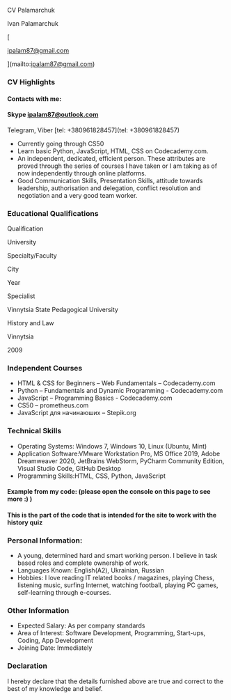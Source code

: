 CV Palamarchuk

Ivan Palamarchuk

[

ipalam87@gmail.com

](mailto:ipalam87@gmail.com)

### CV Highlights

#### Contacts with me:

#### Skype [ipalam87@outlook.com](ipalam87@outlook.com)

Telegram, Viber [tel: +380961828457](tel: +380961828457)

*   Currently going through CS50
*   Learn basic Python, JavaScript, HTML, CSS on Codecademy.com.
*   An independent, dedicated, efficient person. These attributes are proved through the series of courses I have taken or I am taking as of now independently through online platforms.
*   Good Communication Skills, Presentation Skills, attitude towards leadership, authorisation and delegation, conflict resolution and negotiation and a very good team worker.

### Educational Qualifications

Qualification

University

Specialty/Faculty

City

Year

Specialist

Vinnytsia State Pedagogical University

History and Law

Vinnytsia

2009

### Independent Courses

*   HTML & CSS for Beginners – Web Fundamentals – Codecademy.com
*   Python – Fundamentals and Dynamic Programming - Codecademy.com
*   JavaScript – Programming Basics - Codecademy.com
*   CS50 – prometheus.com
*   JavaScript для начинаюших – Stepik.org

### Technical Skills

*   Operating Systems: Windows 7, Windows 10, Linux (Ubuntu, Mint)
*   Application Software:VMware Workstation Pro, MS Office 2019, Adobe Dreamweaver 2020, JetBrains WebStorm, PyCharm Community Edition, Visual Studio Code, GitHub Desktop
*   Programming Skills:HTML, CSS, Python, JavaScript

#### Example from my code: (please open the console on this page to see more :) )

#### This is the part of the code that is intended for the site to work with the history quiz

### Personal Information:

*   A young, determined hard and smart working person. I believe in task based roles and complete ownership of work.
*   Languages Known: English(A2), Ukrainian, Russian
*   Hobbies: I love reading IT related books / magazines, playing Chess, listening music, surfing Internet, watching football, playing PC games, self-learning through e-courses.

### Other Information

*   Expected Salary: As per company standards
*   Area of Interest: Software Development, Programming, Start-ups, Coding, App Development
*   Joining Date: Immediately

### Declaration

I hereby declare that the details furnished above are true and correct to the best of my knowledge and belief.
